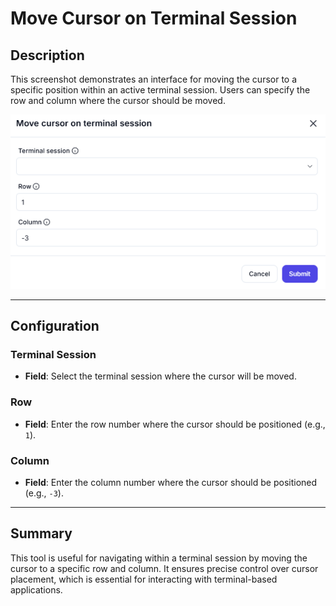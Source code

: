 # Move Cursor on Terminal Session

## Description

This screenshot demonstrates an interface for moving the cursor to a specific position within an active terminal session. Users can specify the row and column where the cursor should be moved.

![alt text](../../assests/app-integrations/assests%20terminal%20emulation/move-cursor-on-terminal-session.png)

---

## Configuration

### Terminal Session

- **Field**: Select the terminal session where the cursor will be moved.

### Row

- **Field**: Enter the row number where the cursor should be positioned (e.g., `1`).

### Column

- **Field**: Enter the column number where the cursor should be positioned (e.g., `-3`).

---

## Summary

This tool is useful for navigating within a terminal session by moving the cursor to a specific row and column. It ensures precise control over cursor placement, which is essential for interacting with terminal-based applications.
